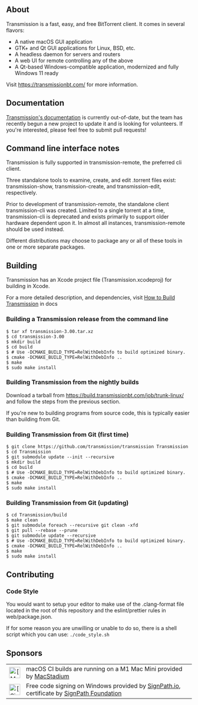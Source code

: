 ## About

Transmission is a fast, easy, and free BitTorrent client. It comes in several flavors:
  * A native macOS GUI application
  * GTK+ and Qt GUI applications for Linux, BSD, etc.
  * A headless daemon for servers and routers
  * A web UI for remote controlling any of the above
  * A Qt-based Windows-compatible application, modernized and fully Windows 11 ready

Visit https://transmissionbt.com/ for more information.

## Documentation

[Transmission's documentation](docs/README.md) is currently out-of-date, but the team has recently begun a new project to update it and is looking for volunteers. If you're interested, please feel free to submit pull requests!

## Command line interface notes

Transmission is fully supported in transmission-remote, the preferred cli client.

Three standalone tools to examine, create, and edit .torrent files exist: transmission-show, transmission-create, and transmission-edit, respectively.

Prior to development of transmission-remote, the standalone client transmission-cli was created. Limited to a single torrent at a time, transmission-cli is deprecated and exists primarily to support older hardware dependent upon it. In almost all instances, transmission-remote should be used instead.

Different distributions may choose to package any or all of these tools in one or more separate packages.

## Building

Transmission has an Xcode project file (Transmission.xcodeproj) for building in Xcode.

For a more detailed description, and dependencies, visit [How to Build Transmission](docs/Building-Transmission.md) in docs

### Building a Transmission release from the command line

    $ tar xf transmission-3.00.tar.xz
    $ cd transmission-3.00
    $ mkdir build
    $ cd build
    $ # Use -DCMAKE_BUILD_TYPE=RelWithDebInfo to build optimized binary.
    $ cmake -DCMAKE_BUILD_TYPE=RelWithDebInfo ..
    $ make
    $ sudo make install

### Building Transmission from the nightly builds

Download a tarball from https://build.transmissionbt.com/job/trunk-linux/ and follow the steps from the previous section.

If you're new to building programs from source code, this is typically easier than building from Git.

### Building Transmission from Git (first time)

    $ git clone https://github.com/transmission/transmission Transmission
    $ cd Transmission
    $ git submodule update --init --recursive
    $ mkdir build
    $ cd build
    $ # Use -DCMAKE_BUILD_TYPE=RelWithDebInfo to build optimized binary.
    $ cmake -DCMAKE_BUILD_TYPE=RelWithDebInfo ..
    $ make
    $ sudo make install

### Building Transmission from Git (updating)

    $ cd Transmission/build
    $ make clean
    $ git submodule foreach --recursive git clean -xfd
    $ git pull --rebase --prune
    $ git submodule update --recursive
    $ # Use -DCMAKE_BUILD_TYPE=RelWithDebInfo to build optimized binary.
    $ cmake -DCMAKE_BUILD_TYPE=RelWithDebInfo ..
    $ make
    $ sudo make install

## Contributing

### Code Style

You would want to setup your editor to make use of the .clang-format file located in the root of this repository and the eslint/prettier rules in web/package.json.

If for some reason you are unwilling or unable to do so, there is a shell script which you can use: `./code_style.sh`

## Sponsors

<table>
 <tbody>
  <tr>
   <td align="center"><img alt="[MacStadium]" src="https://uploads-ssl.webflow.com/5ac3c046c82724970fc60918/5c019d917bba312af7553b49_MacStadium-developerlogo.png" height="30"/></td>
   <td>macOS CI builds are running on a M1 Mac Mini provided by <a href="https://www.macstadium.com/opensource">MacStadium</a></td>
  </tr>
  <tr>
   <td align="center"><img alt="[SignPath]" src="https://avatars.githubusercontent.com/u/34448643" height="30"/></td>
   <td>Free code signing on Windows provided by <a href="https://signpath.io/">SignPath.io</a>, certificate by <a href="https://signpath.org/">SignPath Foundation</a></td>
  </tr>
 </tbody>
</table>
